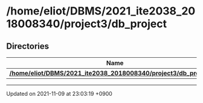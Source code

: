 

# /home/eliot/DBMS/2021_ite2038_2018008340/project3/db_project



## Directories

| Name           |
| -------------- |
| **[/home/eliot/DBMS/2021_ite2038_2018008340/project3/db_project/db](/Files/home/eliot/DBMS/2021_ite2038_2018008340/project3/db_project/db#dir-/home/eliot/dbms/2021_ite2038_2018008340/project3/db_project/db)**  |






-------------------------------

Updated on 2021-11-09 at 23:03:19 +0900
